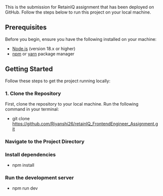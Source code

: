 This is the submission for RetainIQ assignment that has been deployed on GitHub. Follow the steps below to run this project on your local machine.

## Prerequisites

Before you begin, ensure you have the following installed on your machine:

- [Node.js](https://nodejs.org/) (version 18.x or higher)
- [npm](https://www.npmjs.com/) or [yarn](https://yarnpkg.com/) package manager

## Getting Started

Follow these steps to get the project running locally:

### 1. Clone the Repository
First, clone the repository to your local machine. Run the following command in your terminal:
- git clone https://github.com/Riyanshi26/retainIQ_FrontendEngineer_Assignment.git

### Navigate to the Project Directory
### Install dependencies
- npm install

### Run the development server
- npm run dev
